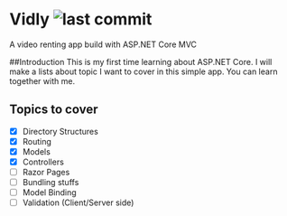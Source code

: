 # Vidly ![last commit](https://img.shields.io/github/last-commit/phyothihakyaw/Vidly)
A video renting app build with ASP.NET Core MVC

##Introduction
This is my first time learning about ASP.NET Core. I will make a lists about topic I want to cover in this simple app. You can learn together with me.

## Topics to cover

 - [x] Directory Structures
 - [x] Routing
 - [x] Models
 - [x] Controllers
 - [ ] Razor Pages
 - [ ] Bundling stuffs
 - [ ] Model Binding
 - [ ] Validation (Client/Server side)
